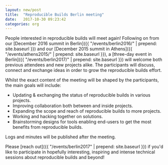 ```yaml
---
layout: new/post
title:  "Reproducible Builds Berlin meeting"
date:   2017-10-30 09:23:42
categories: org
---
```


People interested in reproducible builds will meet again! Following on from our [December 2016 summit in Berlin]({{ "/events/berlin2016/" | prepend: site.baseurl }}) and our [December 2015 summit in Athens]({{ "/events/athens2015/" | prepend: site.baseurl }}), a [three-day event in Berlin]({{ "/events/berlin2017/" | prepend: site.baseurl }}) will welcome both previous attendees and new projects alike. The participants will discuss, connect and exchange ideas in order to grow the reproducible builds effort.

Whilst the exact content of the meeting will be shaped by the participants, the main goals will include:

  * Updating & exchanging the status of reproducible builds in various projects.
  * Improving collaboration both between and inside projects.
  * Expanding the scope and reach of reproducible builds to more projects.
  * Working and hacking together on solutions.
  * Brainstorming designs for tools enabling end-users to get the most benefits from reproducible builds.

Logs and minutes will be published after the meeting.

Please [reach out]({{ "/events/berlin2017" | prepend: site.baseurl }}) if you'd like to participate in hopefully interesting, inspiring and intense technical sessions about reproducible builds and beyond!
